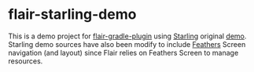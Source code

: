 # flair-starling-demo
This is a demo project for [flair-gradle-plugin](https://github.com/SamYStudiO/flair-gradle-plugin) using [Starling](https://github.com/Gamua/Starling-Framework) original [demo](http://gamua.com/starling/demo/).
Starling demo sources have also been modify to include [Feathers](https://github.com/BowlerHatLLC/feathers) Screen navigation (and layout) since Flair relies on Feathers Screen to manage resources.

